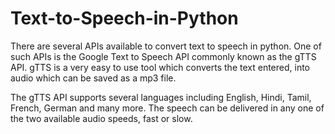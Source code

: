 # Text-to-Speech-in-Python

There are several APIs available to convert text to speech in python.
One of such APIs is the Google Text to Speech API commonly known as the gTTS API.
gTTS is a very easy to use tool which converts the text entered, into audio which can be saved as a mp3 file.

The gTTS API supports several languages including English, Hindi, Tamil, French, German and many more. 
The speech can be delivered in any one of the two available audio speeds, fast or slow.
